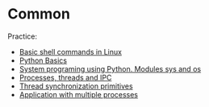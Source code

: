 # Common

Practice:
<!-- - [Creating VirtualBox image using Packer]() -->
- [Basic shell commands in Linux](docs/basic_shell_commands.md)
- [Python Basics](https://github.com/MLMethods/Practice/blob/master/notebooks/C0_PyBasics.ipynb)
- [System programing using Python. Modules sys and os](notebooks/C1_sysprog_sys_os.ipynb)
- [Processes, threads and IPC](docs/sysprog_proc_thread.md)
- [Thread synchronization primitives](docs/sysprog_thread_primitives.md)
- [Application with multiple processes](docs/sysprog_multiprocessing.md)
